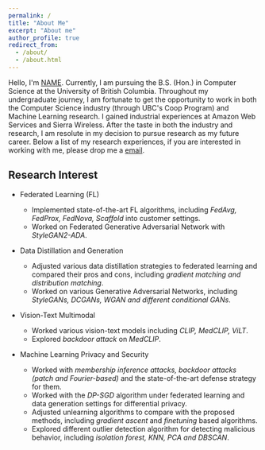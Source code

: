 ```yaml
---
permalink: /
title: "About Me"
excerpt: "About me"
author_profile: true
redirect_from: 
  - /about/
  - /about.html
---
```


Hello, I'm [NAME](). Currently, I am pursuing the B.S. (Hon.) in Computer Science at the University of British Columbia. Throughout my undergraduate journey, I am fortunate to get the opportunity to work in both the Computer Science industry (through UBC's Coop Program) and Machine Learning research. I gained industrial experiences at Amazon Web Services and Sierra Wireless. After the taste in both the industry and research, I am resolute in my decision to pursue research as my future career. Below a list of my research experiences, if you are interested in working with me, please drop me a [email](mailto:ruinanjin@alummi.ubc.ca).

## Research Interest
* Federated Learning (FL)
  * Implemented state-of-the-art FL algorithms, including *FedAvg, FedProx, FedNova, Scaffold* into customer settings.
  * Worked on Federated Generative Adversarial Network with *StyleGAN2-ADA*.

* Data Distillation and Generation
  * Adjusted various data distillation strategies to federated learning and compared their pros and cons, including *gradient matching and distribution matching*.
  * Worked on various Generative Adversarial Networks, including *StyleGANs, DCGANs, WGAN and different conditional GANs*.

* Vision-Text Multimodal
  * Worked various vision-text models including *CLIP, MedCLIP, ViLT*.
  * Explored *backdoor attack* on *MedCLIP*.

* Machine Learning Privacy and Security
  * Worked with *membership inference attacks, backdoor attacks (patch and Fourier-based)* and the state-of-the-art defense strategy for them.
  * Worked with the *DP-SGD* algorithm under federated learning and data generation settings for differential privacy.
  * Adjusted unlearning algorithms to compare with the proposed methods, including *gradient ascent* and *finetuning* based algorithms. 
  * Explored different outlier detection algorithm for detecting malicious behavior, including *isolation forest, KNN, PCA and DBSCAN*.